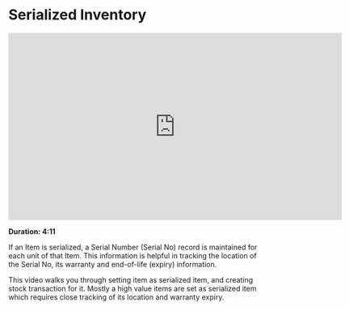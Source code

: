 <!-- add-breadcrumbs -->
# Serialized Inventory

<iframe width="660" height="371" src="https://www.youtube.com/embed/gvOVlEwFDAk" frameborder="0" allowfullscreen></iframe>

**Duration: 4:11**

If an Item is serialized, a Serial Number (Serial No) record is maintained for each unit of that Item. This information is helpful in tracking the location of the Serial No, its warranty and end-of-life (expiry) information.

This video walks you through setting item as serialized item, and creating stock transaction for it. Mostly a high value items are set as serialized item which requires close tracking of its location and warranty expiry.
